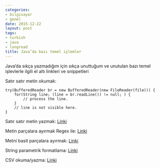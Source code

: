 ```yaml
---
categories:
- bilgisayar
- genel
date: 2015-12-22
layout: post
tags:
- turkish
- java
- longread
title: Java’da bazı temel işlemler
---
```


Java’da sıkça yazmadığım için sıkça unuttuğum ve unutulan bazı temel işlevlerle ilgili el altı linkleri ve snippetleri

Satır satır metin okumak:

```
try(BufferedReader br = new BufferedReader(new FileReader(file))) {
    for(String line; (line = br.readLine()) != null; ) {
        // process the line.
    }
    // line is not visible here.
}
```

Satır satır metin yazmak: [Linki](http://www.programcreek.com/2011/03/java-write-to-a-file-code-example/)

Metin parçalara ayırmak Regex ile: [Linki](http://stackoverflow.com/questions/3976616/how-to-find-nth-occurrence-of-character-in-a-string)

Metni basit parçalara ayırmak: [Linki](http://stackoverflow.com/questions/3481828/how-to-split-a-string-in-java)

String parametrik formatlama: [Linki](http://javarevisited.blogspot.com.tr/2012/08/how-to-format-string-in-java-printf.html)

CSV okuma/yazma: [Linki](http://viralpatel.net/blogs/java-read-write-csv-file/)
